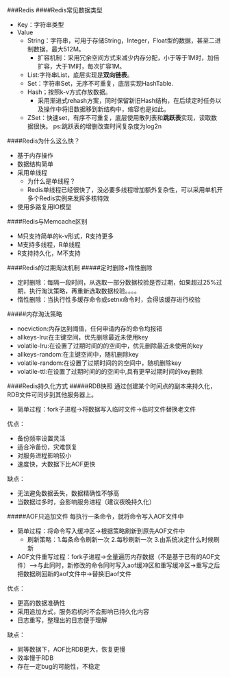 ###Redis
####Redis常见数据类型
- Key：字符串类型
- Value
  - String：字符串，可用于存储String，Integer，Float型的数据，甚至二进制数据，最大512M。
     - 扩容机制：采用冗余空间方式来减少内存分配，小于等于1M时，加倍扩容，大于1M时，每次扩容1M。 
  - List:字符串List，底层实现是**双向链表**。 
  - Set：字符串Set，无序不可重复，底层实现HashTable.
  - Hash；按照k-v方式存放数据。
     - 采用渐进式rehash方案，同时保留新旧Hash结构，在后续定时任务以及操作中将旧数据移到新结构中，缩容也是如此。 
  - ZSet：快速set，有序不可重复，底层使用散列表和**跳跃表**实现，读取数据很快。
     ps:跳跃表的增删改查时间复杂度为log2n
     
####Redis为什么这么快？
- 基于内存操作
- 数据结构简单
- 采用单线程
   - 为什么是单线程？
   - Redis单线程已经很快了，没必要多线程增加额外复杂性，可以采用单机开多个Redis实例来发挥多核特效
- 使用多路复用IO模型

####Redis与Memcache区别
- M只支持简单的k-v形式，R支持更多
- M支持多线程，R单线程
- R支持持久化，M不支持

####Redis的过期淘汰机制
#####定时删除+惰性删除
- 定时删除：每隔一段时间，从选取一部分数据校验是否过期，如果超过25%过期，执行淘汰策略，再重新选取数据校验。。。。
- 惰性删除：当执行性多缓存命令或setnx命令时，会得该缓存进行校验

#####内存淘汰策略
- noeviction:内存达到阈值，任何申请内存的命令均报错
- allkeys-lru:在主键空间，优先删除最近未使用key
- volatile-lru:在设置了过期时间的的空间中，优先删除最近未使用的key
- allkeys-random:在主键空间中，随机删除key
- volatile-random:在设置了过期时间的的空间中，随机删除key
- volatile-ttl:在设置了过期时间的的空间中,具有更早过期时间的key删除

####Redis持久化方式
#####RDB快照
通过创建某个时间点的副本来持久化，RDB文件可同步到其他服务器上。

- 简单过程：fork子进程->将数据写入临时文件->临时文件替换老文件

优点：

- 备份频率设置灵活
- 适合冷备份，灾难恢复
- 对服务进程影响较小
- 速度快，大数据下比AOF更快

缺点：

- 无法避免数据丢失，数据精确性不够高
- 当数据过多时，会影响服务进程（建议夜晚持久化）

#####AOF只追加文件
每执行一条命令，就将命令写入AOF文件中

- 简单过程：将命令写入缓冲区->根据策略刷新到原先AOF文件中
   - 刷新策略：1.每条命令刷新一次 2.每秒刷新一次 3.由系统决定什么时候刷新
- AOF文件重写过程：fork子进程->全量遍历内存数据（不是基于已有的AOF文件）-->与此同时，新修改的命令同时写入aof缓冲区和重写缓冲区->重写之后把数据刷回新的aof文件中->替换旧aof文件

优点：

- 更高的数据准确性
- 采用追加方式，服务宕机时不会影响已持久化内容
- 日志重写，整理出的日志便于理解

缺点：

- 同等数据下，AOF比RDB更大，恢复更慢
- 效率慢于RDB
- 存在一定bug的可能性，不稳定

